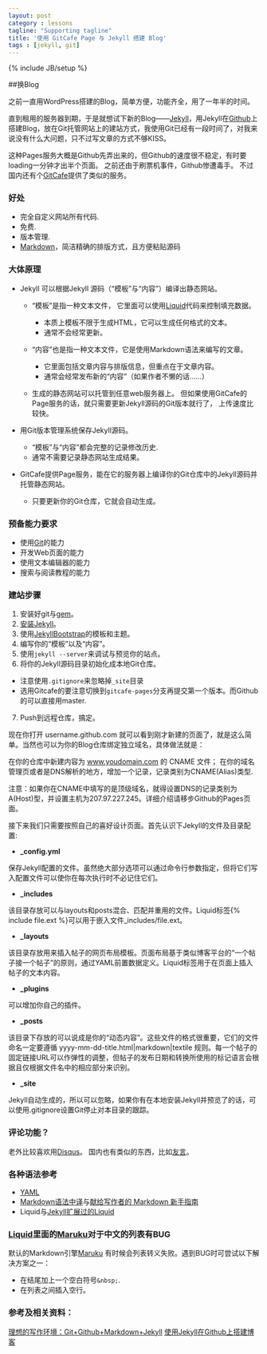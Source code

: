 ```yaml
---
layout: post
category : lessons
tagline: "Supporting tagline"
title: '使用 GitCafe Page 与 Jekyll 搭建 Blog'
tags : [jekyll, git]
---
```

{% include JB/setup %}

##换Blog

之前一直用WordPress搭建的Blog，简单方便，功能齐全，用了一年半的时间。

直到租用的服务器到期，于是就想试下新的Blog——[Jekyll][jekyll]，用Jekyll在[Github][github]上搭建Blog，放在Git托管网站上的建站方式，我使用Git已经有一段时间了，对我来说没有什么大问题，只不过写文章的方式不够KISS。

这种Pages服务大概是Github先弄出来的，但Github的速度很不稳定，有时要loading一分钟才出半个页面。
之前还由于刷票机事件，Github惨遭毒手。
不过国内还有个[GitCafe][gitcafe]提供了类似的服务。

[jekyll]:https://github.com/mojombo/jekyll
[github]:https://github.com
[gitcafe]:https://gitcafe.com


### 好处

* 完全自定义网站所有代码.
* 免费.
* 版本管理.
* [Markdown][markdown]，简洁精确的排版方式，且方便粘贴源码

[markdown]:http://daringfireball.net/projects/markdown/syntax


### 大体原理

* Jekyll 可以根据Jekyll 源码（“模板”与“内容”）编译出静态网站。

  * “模板”是指一种文本文件，
    它里面可以使用[Liquid][liquid]代码来控制填充数据。

    * 本质上模板不限于生成HTML，它可以生成任何格式的文本。
    * 通常不会经常更新。

  * “内容”也是指一种文本文件，它是使用Markdown语法来编写的文章。

    * 它里面包括文章内容与排版信息，但重点在于文章内容。
    * 通常会经常发布新的“内容”（如果作者不懒的话……）

  * 生成的静态网站可以托管到任意web服务器上。
    但如果使用GitCafe的Page服务的话，就只需要更新Jekyll源码的Git版本就行了，
    上传速度比较快。

* 用Git版本管理系统保存Jekyll源码。

  * “模板”与“内容”都会完整的记录修改历史.
  * 通常不需要记录静态网站生成结果。

* GitCafe提供Page服务，能在它的服务器上编译你的Git仓库中的Jekyll源码并托管静态网站。

  * 只要更新你的Git仓库，它就会自动生成。

[liquid]: http://www.liquidmarkup.org/


### 预备能力要求

* 使用[Git][git-scm]的能力
* 开发Web页面的能力
* 使用文本编辑器的能力
* 搜索与阅读教程的能力

[git-scm]: http://git-scm.com


### 建站步骤

1. 安装好git与[gem][rubygems]。
2. [安装Jekyll][jekyll_install]。
3. 使用[JekyllBootstrap][jekyllbootstrap]的模板和主题。
4. 编写你的“模板”以及“内容”。
5. 使用`jekyll --server`来调试与预览你的站点。
6. 将你的Jekyll源码目录初始化成本地Git仓库。
  * 注意使用`.gitignore`来忽略掉`_site`目录
  * 选用Gitcafe的要注意切换到`gitcafe-pages`分支再提交第一个版本。而Github的可以直接用master.
7. Push到远程仓库，搞定。

[rubygems]:http://rubygems.org
[jekyll_install]:http://wiki.github.com/mojombo/jekyll/install
[jekyllbootstrap]:http://jekyllbootstrap.com


现在你打开 username.github.com 就可以看到刚才新建的页面了，就是这么简单。当然也可以为你的Blog仓库绑定独立域名，具体做法就是：

在你的仓库中新建内容为 www.youdomain.com 的 CNAME 文件；
在你的域名管理页或者是DNS解析的地方，增加一个记录，记录类别为CNAME(Alias)类型.

注意：如果你在CNAME中填写的是顶级域名，就得设置DNS的记录类别为A(Host)型，并设置主机为207.97.227.245。详细介绍请移步Github的Pages页面。

接下来我们只需要按照自己的喜好设计页面。首先认识下Jekyll的文件及目录配置:


- **\_config.yml**

保存Jekyll配置的文件。虽然绝大部分选项可以通过命令行参数指定，但将它们写入配置文件可以使你在每次执行时不必记住它们。

- **\_includes**

该目录存放可以与layouts和posts混合、匹配并重用的文件。Liquid标签{% include file.ext %}可以用于嵌入文件_includes/file.ext。

- **\_layouts**

该目录存放用来插入帖子的网页布局模板。页面布局基于类似博客平台的“一个帖子接一个帖子”的原则，通过YAML前置数据定义。Liquid标签用于在页面上插入帖子的文本内容。

- **\_plugins**

可以增加你自己的插件。

- **\_posts**

该目录下存放的可以说成是你的“动态内容”。这些文件的格式很重要，它们的文件命名一定要遵循 yyyy-mm-dd-title.html|markdown|textile 规则。每一个帖子的固定链接URL可以作弹性的调整，但帖子的发布日期和转换所使用的标记语言会根据且仅根据文件名中的相应部分来识别。

- **\_site**

Jekyll自动生成的，所以可以忽略，如果你有在本地安装Jekyll并预览了的话，可以使用.gitignore设置Git停止对本目录的跟踪。


### 评论功能？

老外比较喜欢用[Disqus][disqus]。
国内也有类似的东西，比如[友言](http://www.uyan.cc/)。

[disqus]:https://disqus.com


### 各种语法参考

* [YAML][jekyll_yaml]
* [Markdown语法中译][markdown1]与[献给写作者的 Markdown 新手指南][markdown2]
* Liquid与[Jekyll扩展过的Liquid][Liquid_ext]

[jekyll_yaml]:https://github.com/mojombo/jekyll/wiki/yaml-front-matter
[Liquid_ext]:http://wiki.github.com/mojombo/jekyll/liquid-extensions
[markdown1]:http://markdown.tw/
[markdown2]:http://jianshu.io/p/q81RER


### [Liquid][liquid]里面的[Maruku][maruku]对于中文的列表有BUG

默认的Markdown引擎[Maruku][maruku]
有时候会列表转义失败。遇到BUG时可尝试以下解决方案之一：

* 在结尾加上一个空白符号`&nbsp;`.
* 在列表之间插入空行。

[maruku]:https://github.com/bhollis/maruku


### 参考及相关资料：

[理想的写作环境：Git+Github+Markdown+Jekyll][link1]
[使用Jekyll在Github上搭建博客][link2]

[link1]:http://www.yangzhiping.com/tech/writing-space.html
[link2]:http://hzmook.github.io/2012/07/01/use-jekyll-build-blog-on-github.html

